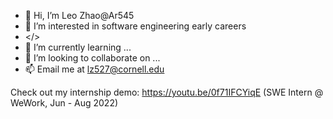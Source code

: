 - 👋 Hi, I’m Leo Zhao@Ar545
- 👀 I’m interested in software engineering early careers
- </> 
- 🌱 I’m currently learning ...
- 💞️ I’m looking to collaborate on ...
- 📫 Email me at lz527@cornell.edu

<!---
Ar545/Ar545 is a ✨ special ✨ repository because its `README.md` (this file) appears on your GitHub profile.
You can click the Preview link to take a look at your changes.
--->

Check out my internship demo: https://youtu.be/0f71IFCYiqE (SWE Intern @ WeWork, Jun - Aug 2022)
